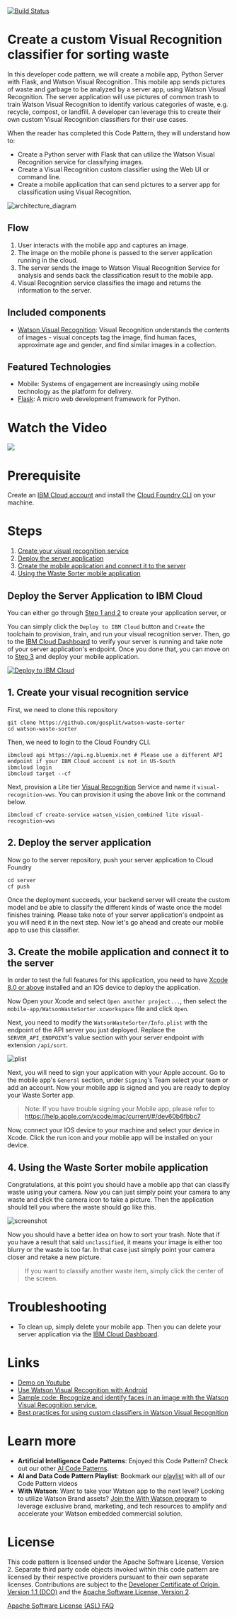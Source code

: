 [![Build Status](https://api.travis-ci.org/IBM/watson-waste-sorter.svg?branch=master)](https://travis-ci.org/IBM/watson-waste-sorter)

# Create a custom Visual Recognition classifier for sorting waste

In this developer code pattern, we will create a mobile app, Python Server with Flask, and Watson Visual Recognition. This mobile app sends pictures of waste and garbage to be analyzed by a server app, using Watson Visual Recognition. The server application will use pictures of common trash to train Watson Visual Recognition to identify various categories of waste, e.g. recycle, compost, or landfill. A developer can leverage this to create their own custom Visual Recognition classifiers for their use cases.

When the reader has completed this Code Pattern, they will understand how to:
- Create a Python server with Flask that can utilize the Watson Visual Recognition service for classifying images.
- Create a Visual Recognition custom classifier using the Web UI or command line.
- Create a mobile application that can send pictures to a server app for classification using Visual Recognition.

![architecture_diagram](docs/architecture_diagram.png)

## Flow

1. User interacts with the mobile app and captures an image.
2. The image on the mobile phone is passed to the server application running in the cloud.
3. The server sends the image to Watson Visual Recognition Service for analysis and sends back the classification result to the mobile app.
4. Visual Recognition service classifies the image and returns the information to the server.

## Included components

* [Watson Visual Recognition](https://www.ibm.com/watson/developercloud/visual-recognition.html): Visual Recognition understands the contents of images - visual concepts tag the image, find human faces, approximate age and gender, and find similar images in a collection.

## Featured Technologies

* Mobile: Systems of engagement are increasingly using mobile technology as the platform for delivery.
* [Flask](http://flask.pocoo.org/): A micro web development framework for Python.

# Watch the Video

[![](https://i.ytimg.com/vi/0yWE8eClrxU/hqdefault.jpg)](https://youtu.be/0yWE8eClrxU)

# Prerequisite

Create an [IBM Cloud account](https://cloud.ibm.com/registration/) and install the [Cloud Foundry CLI](https://docs.cloudfoundry.org/cf-cli/install-go-cli.html) on your machine.

# Steps
1. [Create your visual recognition service](#1-create-your-visual-recognition-service)
2. [Deploy the server application](#2-deploy-the-server-application)
3. [Create the mobile application and connect it to the server](#3-create-the-mobile-application-and-connect-it-to-the-server)
4. [Using the Waste Sorter mobile application](#4-using-the-waste-sorter-mobile-application)

## Deploy the Server Application to IBM Cloud

You can either go through [Step 1 and 2](#1-create-your-visual-recognition-service) to create your application server, or

You can simply click the `Deploy to IBM Cloud` button and `Create` the toolchain to provision, train, and run your visual recognition server.
Then, go to the [IBM Cloud Dashboard](https://cloud.ibm.com/dashboard/apps/) to verify your server is running and take note of your
server application's endpoint. Once you done that, you can move on to [Step 3](#3-create-the-mobile-application-and-connect-it-to-the-server)
and deploy your mobile application.

[![Deploy to IBM Cloud](https://cloud.ibm.com/devops/setup/deploy/button.png)](https://cloud.ibm.com/devops/setup/deploy/?repository=https://github.com/gosplit/watson-waste-sorter)

## 1. Create your visual recognition service

First, we need to clone this repository
```shell
git clone https://github.com/gosplit/watson-waste-sorter
cd watson-waste-sorter
```

Then, we need to login to the Cloud Foundry CLI.
```shell
ibmcloud api https://api.ng.bluemix.net # Please use a different API endpoint if your IBM Cloud account is not in US-South
ibmcloud login
ibmcloud target --cf
```

Next, provision a Lite tier [Visual Recognition](https://cloud.ibm.com/catalog/services/visual-recognition)
Service and name it `visual-recognition-wws`. You can provision it using the above link or the command below.
```shell
ibmcloud cf create-service watson_vision_combined lite visual-recognition-wws
```

## 2. Deploy the server application

Now go to the server repository, push your server application to Cloud Foundry
```
cd server
cf push
```

Once the deployment succeeds, your backend server will create the custom model and be able to classify the different kinds of waste once the model finishes training. Please take note of your server application's endpoint as you will need it in the next step. Now let's go ahead and create our mobile app to use this classifier.

## 3. Create the mobile application and connect it to the server

In order to test the full features for this application, you need to have [Xcode 8.0 or above](https://developer.apple.com/xcode/) installed and an IOS device to deploy the application.

Now Open your Xcode and select `Open another project...`, then select the `mobile-app/WatsonWasteSorter.xcworkspace` file and click `Open`.

Next, you need to modify the `WatsonWasteSorter/Info.plist` with the endpoint of the API server you just deployed. Replace the `SERVER_API_ENDPOINT`'s value section
with your server endpoint with extension `/api/sort`.

![plist](docs/plist.png)

Next, you will need to sign your application with your Apple account. Go to the mobile app's `General` section, under `Signing`'s Team select your team or add an account. Now your mobile app is signed and you are ready to deploy your Waste Sorter app.

> Note: If you have trouble signing your Mobile app, please refer to https://help.apple.com/xcode/mac/current/#/dev60b6fbbc7

Now, connect your IOS device to your machine and select your device in Xcode. Click the run icon and your mobile app will be installed on your device.

## 4. Using the Waste Sorter mobile application

Congratulations, at this point you should have a mobile app that can classify waste using your camera. Now you can just simply point your camera to any waste
and click the camera icon to take a picture. Then the application should tell you where the waste should go like this.

![screenshot](docs/screenshot.png)

Now you should have a better idea on how to sort your trash. Note that if you have a result that said `unclassified`, it means your image is either too blurry or the
waste is too far. In that case just simply point your camera closer and retake a new picture.
> If you want to classify another waste item, simply click the center of the screen.

# Troubleshooting

* To clean up, simply delete your mobile app. Then you can delete your server application via the [IBM Cloud Dashboard](https://cloud.ibm.com/dashboard/apps/).

# Links
* [Demo on Youtube](https://youtu.be/0yWE8eClrxU)
* [Use Watson Visual Recognition with Android](https://github.com/IBM/watson-vehicle-damage-analyzer)
* [Sample code: Recognize and identify faces in an image with the Watson Visual Recognition service.](https://www.ibm.com/developerworks/java/library/cc-sample-code-facial-recognition-watson-node/index.html)
* [Best practices for using custom classifiers in Watson Visual Recognition](https://developer.ibm.com/articles/cc-build-with-watson-tips-best-practices-custom-classifiers-visual-recognition/)

# Learn more

* **Artificial Intelligence Code Patterns**: Enjoyed this Code Pattern? Check out our other [AI Code Patterns](https://developer.ibm.com/technologies/artificial-intelligence/).
* **AI and Data Code Pattern Playlist**: Bookmark our [playlist](https://www.youtube.com/playlist?list=PLzUbsvIyrNfknNewObx5N7uGZ5FKH0Fde) with all of our Code Pattern videos
* **With Watson**: Want to take your Watson app to the next level? Looking to utilize Watson Brand assets? [Join the With Watson program](https://www.ibm.com/watson/with-watson/) to leverage exclusive brand, marketing, and tech resources to amplify and accelerate your Watson embedded commercial solution.

# License

This code pattern is licensed under the Apache Software License, Version 2.  Separate third party code objects invoked within this code pattern are licensed by their respective providers pursuant to their own separate licenses. Contributions are subject to the [Developer Certificate of Origin, Version 1.1 (DCO)](https://developercertificate.org/) and the [Apache Software License, Version 2](https://www.apache.org/licenses/LICENSE-2.0.txt).

[Apache Software License (ASL) FAQ](https://www.apache.org/foundation/license-faq.html#WhatDoesItMEAN)
